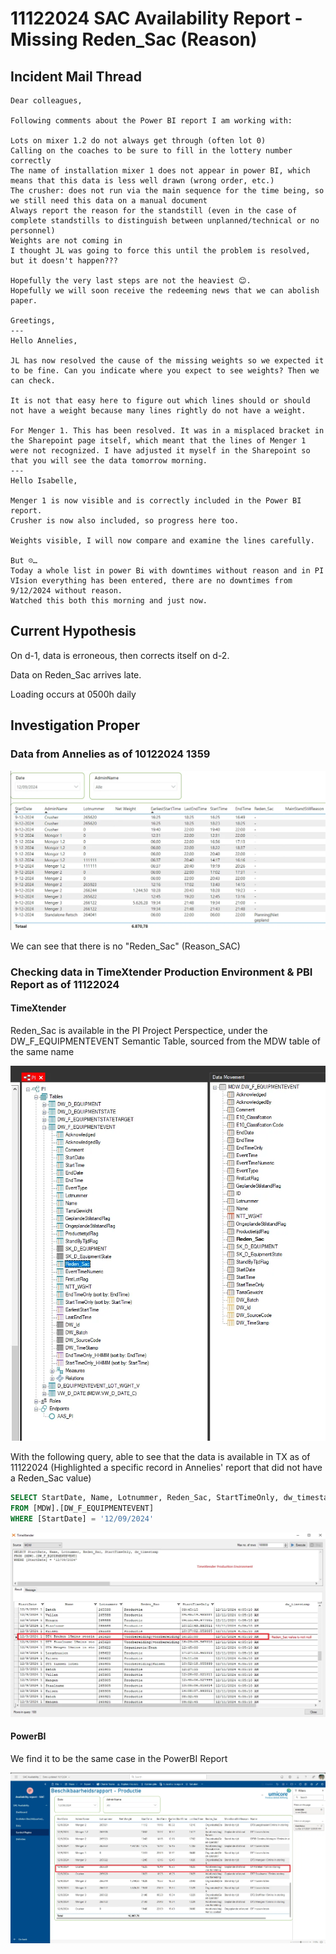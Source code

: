 # 11122024 SAC Availability Report - Missing Reden_Sac (Reason)

## Incident Mail Thread

```
Dear colleagues,

Following comments about the Power BI report I am working with:

Lots on mixer 1.2 do not always get through (often lot 0)
Calling on the coaches to be sure to fill in the lottery number correctly
The name of installation mixer 1 does not appear in power BI, which means that this data is less well drawn (wrong order, etc.)
The crusher: does not run via the main sequence for the time being, so we still need this data on a manual document
Always report the reason for the standstill (even in the case of complete standstills to distinguish between unplanned/technical or no personnel)
Weights are not coming in
I thought JL was going to force this until the problem is resolved, but it doesn't happen???

Hopefully the very last steps are not the heaviest 😊.
Hopefully we will soon receive the redeeming news that we can abolish paper.

Greetings,
---
Hello Annelies,

JL has now resolved the cause of the missing weights so we expected it to be fine. Can you indicate where you expect to see weights? Then we can check. 

It is not that easy here to figure out which lines should or should not have a weight because many lines rightly do not have a weight.

For Menger 1. This has been resolved. It was in a misplaced bracket in the Sharepoint page itself, which meant that the lines of Menger 1 were not recognized. I have adjusted it myself in the Sharepoint so that you will see the data tomorrow morning.
---
Hello Isabelle,

Menger 1 is now visible and is correctly included in the Power BI report.
Crusher is now also included, so progress here too.

Weights visible, I will now compare and examine the lines carefully.

But ☹…
Today a whole list in power Bi with downtimes without reason and in PI VIsion everything has been entered, there are no downtimes from 9/12/2024 without reason.
Watched this both this morning and just now.
```

## Current Hypothesis

On d-1, data is erroneous, then corrects itself on d-2. 

Data on Reden_Sac arrives late.

Loading occurs at 0500h daily

## Investigation Proper

### Data from Annelies as of 10122024 1359

![alt text](image.webp)

We can see that there is no "Reden_Sac" (Reason_SAC)

### Checking data in TimeXtender Production Environment & PBI Report as of 11122024

#### TimeXtender

Reden_Sac is available in the PI Project Perspectice, under the DW_F_EQUIPMENTEVENT Semantic Table, sourced from the MDW table of the same name

![alt text](image-1.webp)

With the following query, able to see that the data is available in TX as of 11122024 
(Highlighted a specific record in Annelies' report that did not have a Reden_Sac value)

```sql
SELECT StartDate, Name, Lotnummer, Reden_Sac, StartTimeOnly, dw_timestamp
FROM [MDW].[DW_F_EQUIPMENTEVENT] 
WHERE [StartDate] = '12/09/2024'
```
![alt text](image-2.webp)

#### PowerBI

We find it to be the same case in the PowerBI Report

![alt text](image-3.webp)